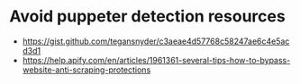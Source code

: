 # Avoid puppeter detection resources

- https://gist.github.com/tegansnyder/c3aeae4d57768c58247ae6c4e5acd3d1
- https://help.apify.com/en/articles/1961361-several-tips-how-to-bypass-website-anti-scraping-protections
